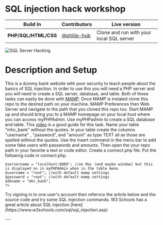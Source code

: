 # SQL injection hack workshop

Build In | Contributors | Live version
--- | --- | ---
**PHP/SQL/HTML/CSS** | [@philip-hub](https://github.com/philip-hub) | Clone and run with your local SQL server

![SQL Server Hacking](https://i.giphy.com/media/TOWeGr70V2R1K/giphy.webp)

# Description and Setup

This is a dummy bank website with poor security to teach people about the basics of SQL injection. In order to use this you will need a PHP server and you will need to create a SQL server, database, and table. Both of these tasks can easliy be done with [MAMP](https://www.mamp.info/en/). Once MAMP is instaled clone this repo to the desired path on your machine. MAMP Preferences then Web Server and navigate to the path that you cloned this repo too. Start MAMP up and should bring you to a MAMP homepage on your local host where you can access myPHPAdmin. Use myPHPadmin to create a SQL database and table. This [video](https://www.youtube.com/watch?v=s7p5aS8m57k) is a good guide for this task. Name your table "mhc_bank" without the quotes. In your table create the columns "username" , "password", and "amount" as type TEXT all as those are spelled without the quotes. Use the insert command in the menu bar to add some fake users with passwords and amounts. Then open the your repo path in your favorite a text or code editor. Create a connect.php file. Put the following code in connect.php.<br>

```<?php
$servername = "localhost:8889"; //on Mac (and maybe window) but this is displayed on in myPHPAdmin when in the table menu
$username = "root"; //with default mamp settings
$password = "root"; //with default mamp settings
$dbname = "mhc_bank";
?>
```
<p>Try signing in to one user's account then refernce the article below and the source code and try some SQL injection commands.
W3 Schools has a great article about SQL injection [here](https://www.w3schools.com/sql/sql_injection.asp)</p>
---

